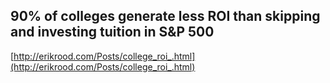 ## 90% of colleges generate less ROI than skipping and investing tuition in S&P 500
  
  [http://erikrood.com/Posts/college_roi_.html](http://erikrood.com/Posts/college_roi_.html)